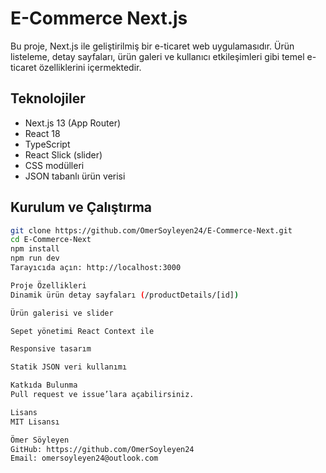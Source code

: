 # E-Commerce Next.js

Bu proje, Next.js ile geliştirilmiş bir e-ticaret web uygulamasıdır. Ürün listeleme, detay sayfaları, ürün galeri ve kullanıcı etkileşimleri gibi temel e-ticaret özelliklerini içermektedir.

## Teknolojiler

- Next.js 13 (App Router)
- React 18
- TypeScript
- React Slick (slider)
- CSS modülleri
- JSON tabanlı ürün verisi

## Kurulum ve Çalıştırma

```bash
git clone https://github.com/OmerSoyleyen24/E-Commerce-Next.git
cd E-Commerce-Next
npm install
npm run dev
Tarayıcıda açın: http://localhost:3000

Proje Özellikleri
Dinamik ürün detay sayfaları (/productDetails/[id])

Ürün galerisi ve slider

Sepet yönetimi React Context ile

Responsive tasarım

Statik JSON veri kullanımı

Katkıda Bulunma
Pull request ve issue’lara açabilirsiniz.

Lisans
MIT Lisansı

Ömer Söyleyen
GitHub: https://github.com/OmerSoyleyen24
Email: omersoyleyen24@outlook.com
